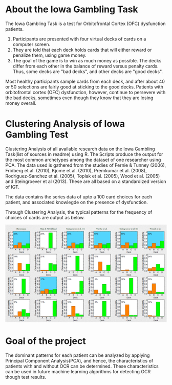 # About the Iowa Gambling Task 
The Iowa Gambling Task is a test for Orbitofrontal Cortex (OFC) dysfunction patients. 
1. Participants are presented with four virtual decks of cards on a computer screen. 
2. They are told that each deck holds cards that will either reward or penalize them, using game money. 
3. The goal of the game is to win as much money as possible. The decks differ from each other in the balance of reward versus penalty cards. Thus, some decks are "bad decks", and other decks are "good decks".


Most healthy participants sample cards from each deck, and after about 40 or 50 selections are fairly good at sticking to the good decks. Patients with orbitofrontal cortex (OFC) dysfunction, however, continue to persevere with the bad decks, sometimes even though they know that they are losing money overall.

# Clustering Analysis of Iowa Gambling Test 
Clustering Analysis of all available research data on the Iowa Gambling Task(list of sources in readme) using R. The Scripts produce the output for the most common archetypes among the dataset of one researcher using PCA.
The data used is gathered from the studies of Fernie & Tunney (2006), Fridberg et al. (2010), Kjome et al. (2010), Premkumar et al. (2008), Rodriguez-Sanchez et al. (2005), Toplak et al. (2005), Wood et al. (2005) and Steingroever et al (2013). These are all based on a standardized version of IGT.

The data contains the series data of upto a 100 card choices for each patient, and associated knowlegde on the presence of dysfunction.

Through Clustering Analysis, the typical patterns for the frequency of choices of cards are output as below.

![alt text](https://raw.githubusercontent.com/parthnan/IowaGamblingTask-Clustering/master/eachstudy.png)

# Goal of the project
The dominant patterns for each patient can be analyzed by applying Principal Component Analysis(PCA), and hence, the characteristics of patients with and without OCR can be determined. These characteristics can be used in future machine learning algorithms for detecting OCR though test results.


